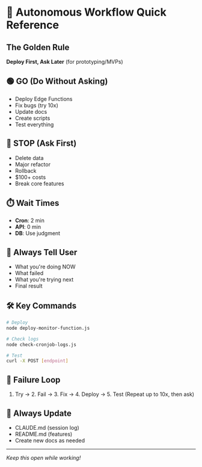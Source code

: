 # 🚀 Autonomous Workflow Quick Reference

## The Golden Rule
**Deploy First, Ask Later** (for prototyping/MVPs)

## 🟢 GO (Do Without Asking)
- Deploy Edge Functions
- Fix bugs (try 10x)
- Update docs
- Create scripts
- Test everything

## 🔴 STOP (Ask First)
- Delete data
- Major refactor
- Rollback
- $100+ costs
- Break core features

## ⏱️ Wait Times
- **Cron**: 2 min
- **API**: 0 min
- **DB**: Use judgment

## 📢 Always Tell User
- What you're doing NOW
- What failed
- What you're trying next
- Final result

## 🛠️ Key Commands
```bash
# Deploy
node deploy-monitor-function.js

# Check logs
node check-cronjob-logs.js

# Test
curl -X POST [endpoint]
```

## 🔄 Failure Loop
1. Try → 2. Fail → 3. Fix → 4. Deploy → 5. Test
(Repeat up to 10x, then ask)

## 📝 Always Update
- CLAUDE.md (session log)
- README.md (features)
- Create new docs as needed

---
*Keep this open while working!*